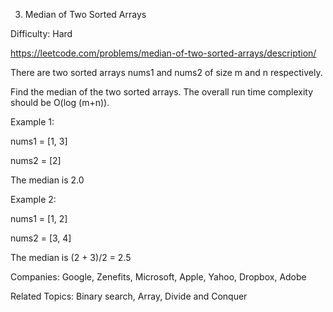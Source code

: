 3. Median of Two Sorted Arrays

Difficulty: Hard

https://leetcode.com/problems/median-of-two-sorted-arrays/description/

There are two sorted arrays nums1 and nums2 of size m and n respectively.

Find the median of the two sorted arrays. The overall run time complexity should be O(log (m+n)).

Example 1:

nums1 = [1, 3]

nums2 = [2]

The median is 2.0

Example 2:

nums1 = [1, 2]

nums2 = [3, 4]

The median is (2 + 3)/2 = 2.5

Companies: Google, Zenefits, Microsoft, Apple, Yahoo, Dropbox, Adobe

Related Topics: Binary search, Array, Divide and Conquer
